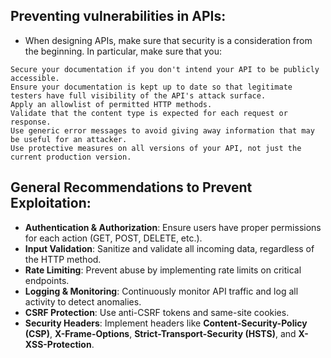 ## Preventing vulnerabilities in APIs:
- When designing APIs, make sure that security is a consideration from the beginning. In particular, make sure that you:
```
Secure your documentation if you don't intend your API to be publicly accessible.
Ensure your documentation is kept up to date so that legitimate testers have full visibility of the API's attack surface.
Apply an allowlist of permitted HTTP methods.
Validate that the content type is expected for each request or response.
Use generic error messages to avoid giving away information that may be useful for an attacker.
Use protective measures on all versions of your API, not just the current production version.
```

## General Recommendations to Prevent Exploitation:
- **Authentication & Authorization**: Ensure users have proper permissions for each action (GET, POST, DELETE, etc.).
- **Input Validation**: Sanitize and validate all incoming data, regardless of the HTTP method.
- **Rate Limiting**: Prevent abuse by implementing rate limits on critical endpoints.
- **Logging & Monitoring**: Continuously monitor API traffic and log all activity to detect anomalies.
- **CSRF Protection**: Use anti-CSRF tokens and same-site cookies.
- **Security Headers**: Implement headers like **Content-Security-Policy (CSP)**, **X-Frame-Options**, **Strict-Transport-Security (HSTS)**, and **X-XSS-Protection**.
